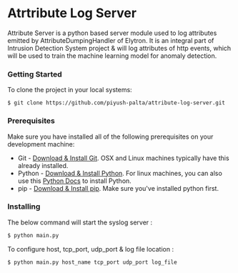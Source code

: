 # Atrtribute Log Server
Attribute Server is a python based server module used to log attributes emitted by AttributeDumpingHandler of Elytron. It is an integral part of Intrusion Detection System project & will log attributes of http events, which will be used to train the machine learning model for anomaly detection.


### Getting Started
To clone the project in your local systems: 
```console
$ git clone https://github.com/piyush-palta/attribute-log-server.git
```

### Prerequisites
Make sure you have installed all of the following prerequisites on your development machine:
* Git - [Download & Install Git](https://git-scm.com/downloads). OSX and Linux machines typically have this already installed.
* Python - [Download & Install Python](https://www.python.org/downloads/). For linux machines, you can also use this [Python Docs](https://docs.python-guide.org/starting/install3/linux/) to install Python.
* pip - [Download & Install pip](https://pip.pypa.io/en/stable/installing/). Make sure you've installed python first.

### Installing

The below command will start the syslog server :

```bash
$ python main.py
```

To configure host, tcp_port, udp_port & log file location :
  
```bash
$ python main.py host_name tcp_port udp_port log_file
```
